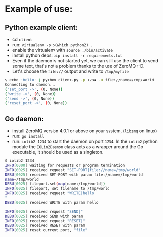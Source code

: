 # Example of use:

## Python example client:
- cd `client`
- run: `virtualenv -p $(which python2) .`
- enable the virtualenv with `source ./bin/activate`
- install python deps: `pip install -r requirements.txt`
- Even if the daemon is not started yet, we can still use the client to send
  some text, that's not a problem thanks to the use of ZeroMQ :-D.
- Let's choose the `file://` output and write to `/tmp/myfile`

```sh
$ echo 'hello' | python client.py -p 1234 -u file://name=/tmp/world
Connecting to daemon...
('set_port ->', (0, None))
('write ->', (0, None))
('send ->', (0, None))
('reset_port ->', (0, None))
```

## Go daemon:
- install ZeroMQ version 4.0.1 or above on your system, (`libzmq` on linux)
- run: `go install`
- run: `iolib2 1234` to start the daemon on port `1234`. In the `iolib2` python
  module the `IOLin2Daemon` class acts as a wrapper around the Go executable, it
  should be used as a singleton.

```sh
$ iolib2 1234
INFO[0000] waiting for requests or program termination
INFO[0025] received request "SET-PORT|file://name=/tmp/world"
DEBU[0025] received SET-PORT with param file://name=/tmp/world
name=/tmp/world
DEBU[0025] fileport.set(map[name:/tmp/world])
INFO[0025] fileport, set filename to /tmp/world
INFO[0025] received request "WRITE|hello
"
DEBU[0025] received WRITE with param hello

INFO[0025] received request "SEND|"
DEBU[0025] received SEND with param
INFO[0025] received request "RESET|"
DEBU[0025] received RESET with param
INFO[0025] reset current port, "file"
```
